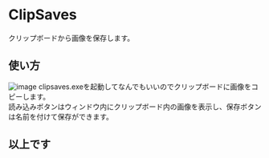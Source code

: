 # ClipSaves
クリップボードから画像を保存します。
## 使い方
![image](https://user-images.githubusercontent.com/122286711/220579590-3b44cb78-55d1-4e9d-8463-036fa2b8500a.png)
clipsaves.exeを起動してなんでもいいのでクリップボードに画像をコピーします。  
読み込みボタンはウィンドウ内にクリップボード内の画像を表示し、保存ボタンは名前を付けて保存ができます。  
## 以上です
